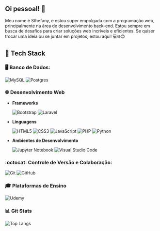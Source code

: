 ## Oi pessoal! 👋
Meu nome é Sthefany, e estou super empolgada com a programação web, principalmente na área de desenvolvimento back-end. Estou sempre em busca de desafios para criar soluções web incríveis e eficientes. Se quiser trocar uma ideia ou se juntar em projetos, estou aqui! 💻🌐😊

## 🚀 **Tech Stack**

### 🖥️ Banco de Dados:
![MySQL](https://img.shields.io/badge/mysql-%2300f.svg?style=for-the-badge&logo=mysql&logoColor=white)  ![Postgres](https://img.shields.io/badge/postgres-%23316192.svg?style=for-the-badge&logo=postgresql&logoColor=white)

### 🌐 Desenvolvimento Web
  - **Frameworks**
    
     ![Bootstrap](https://img.shields.io/badge/bootstrap-%238511FA.svg?style=for-the-badge&logo=bootstrap&logoColor=white)  ![Laravel](https://img.shields.io/badge/laravel-%23FF2D20.svg?style=for-the-badge&logo=laravel&logoColor=white)

  - **Linguagens**
    
     ![HTML5](https://img.shields.io/badge/html5-%23E34F26.svg?style=for-the-badge&logo=html5&logoColor=white)  ![CSS3](https://img.shields.io/badge/css3-%231572B6.svg?style=for-the-badge&logo=css3&logoColor=white)  ![JavaScript](https://img.shields.io/badge/javascript-%23323330.svg?style=for-the-badge&logo=javascript&logoColor=%23F7DF1E)  ![PHP](https://img.shields.io/badge/php-%23777BB4.svg?style=for-the-badge&logo=php&logoColor=white)  ![Python](https://img.shields.io/badge/python-3670A0?style=for-the-badge&logo=python&logoColor=ffdd54)

  - **Ambientes de Desenvolvimento**
    
      ![Jupyter Notebook](https://img.shields.io/badge/jupyter-%23FA0F00.svg?style=for-the-badge&logo=jupyter&logoColor=white)  ![Visual Studio Code](https://img.shields.io/badge/Visual%20Studio%20Code-0078d7.svg?style=for-the-badge&logo=visual-studio-code&logoColor=white)

### :octocat: Controle de Versão e Colaboração:
![Git](https://img.shields.io/badge/git-%23F05033.svg?style=for-the-badge&logo=git&logoColor=white)  ![GitHub](https://img.shields.io/badge/github-%23121011.svg?style=for-the-badge&logo=github&logoColor=white)

### :mortar_board: Plataformas de Ensino
![Udemy](https://img.shields.io/badge/Udemy-A435F0?style=for-the-badge&logo=Udemy&logoColor=white)

### 📊 **Git Stats**

![Top Langs](https://github-readme-stats.vercel.app/api/top-langs/?username=sthefanyoliver&layout=compact)



